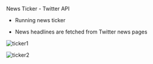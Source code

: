 News Ticker - Twitter API
- Running news ticker

- News headlines are fetched from Twitter news pages

![ticker1](https://github.com/osamasenam/twitter-news-ticker/assets/71031601/36316405-7d12-434b-8c1e-ed26e8ce3477)

![ticker2](https://github.com/osamasenam/twitter-news-ticker/assets/71031601/f0f98f42-e806-4904-802d-122849b33104)
